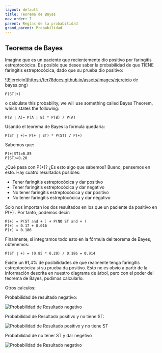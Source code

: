 ```yaml
---
layout: default
title: Teorema de Bayes
nav_order: 7
parent: Reglas de la probabilidad
grand_parent: Probabilidad
---
```


## Teorema de Bayes

Imagine que es un paciente que recientemente dio positivo por faringitis estreptocócica. Es posible que desee saber la probabilidad de que TIENE faringitis estreptocócica, dado que su prueba dio positivo:

![Ejercicio](https://fer78docs.github.io/assets/images/ejercicio de bayes.png)


```
P(ST|+)
```

o calculate this probability, we will use something called Bayes Theorem, which states the following:
```
P(B ∣ A)= P(A ∣ B) * P(B) / P(A)
```

Usando el teorema de Bayes la formula quedaria:

```
P(ST ∣ +)= P(+ ∣ ST) * P(ST) / P(+)
```

Sabemos que: 
```
P(+∣ST)=0.85
P(ST)=0.20
```

¿Qué pasa con P(+)? ¿Es esto algo que sabemos? Bueno, pensemos en esto. Hay cuatro resultados posibles:

- Tener faringitis estreptocócica y dar positivo
- Tener faringitis estreptocócica y dar negativo
- No tener faringitis estreptocócica y dar positivo
- No tener faringitis estreptocócica y dar negativo

Solo nos importan los dos resultados en los que un paciente da positivo en P(+) . Por tanto, podemos decir:

```
P(+) = P(ST and + ) + P(NO ST and + )
P(+) = 0.17 + 0.016
P(+) = 0.186
```

​Finalmente, si integramos todo esto en la fórmula del teorema de Bayes, obtenemos:
```
P(ST ∣ +) = (0.85 * 0.20) / 0.186 = 0.914
```
Existe un 91,4% de posibilidades de que realmente tenga faringitis estreptocócica si su prueba da positivo. Esto no es obvio a partir de la información descrita en nuestro diagrama de árbol, pero con el poder del teorema de Bayes, pudimos calcularlo.

Otros calculos: 

Probabilidad de resultado negativo:

![Probabilidad de Resultado negativo](https://fer78docs.github.io/assets/images/probabilidad_negativo.webp)

Probabilidad de Resultado positivo y no tiene ST: 

![Probabilidad de Resultado positivo y no tiene ST](https://fer78docs.github.io/assets/images/probability_nost_y_positivo.webp)


Probabilidad de no tener ST y dar negetivo

![Probabilidad de Resultado negativo](https://fer78docs.github.io/assets/images/nost_negativo.webp)


